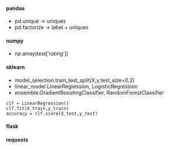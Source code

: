 #### pandas
- pd.unique -> uniques
- pd.factorize -> label + uniques

#### numpy
- np.array(test['rating'])

#### sklearn
- model_selection.train_test_split(X,y,test_size=0.2)
- linear_model.LinearRegression, LogisticRegression
- ensemble.GradientBoostingClassifier, RandomForestClassifier
~~~
clf = LinearRegression()
clf.fit(X_train,y_train)
accuracy = clf.score(X_test,y_test)
~~~

#### flask
#### requests
